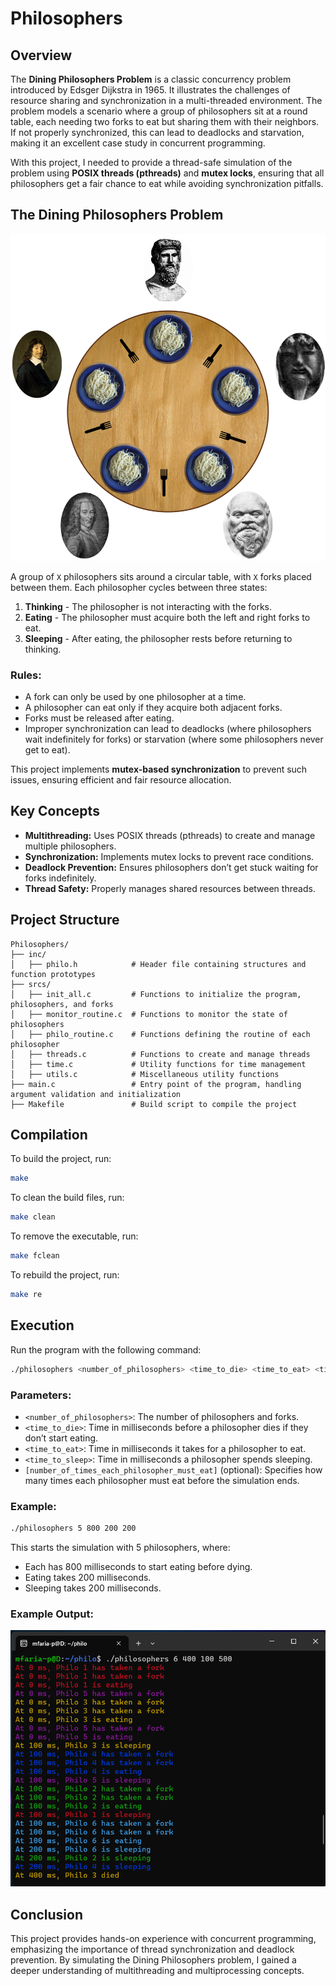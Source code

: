 # Philosophers

## Overview

The **Dining Philosophers Problem** is a classic concurrency problem introduced by Edsger Dijkstra in 1965. It illustrates the challenges of resource sharing and synchronization in a multi-threaded environment. The problem models a scenario where a group of philosophers sit at a round table, each needing two forks to eat but sharing them with their neighbors. If not properly synchronized, this can lead to deadlocks and starvation, making it an excellent case study in concurrent programming.

With this project, I needed to provide a thread-safe simulation of the problem using **POSIX threads (pthreads)** and **mutex locks**, ensuring that all philosophers get a fair chance to eat while avoiding synchronization pitfalls.

## The Dining Philosophers Problem

![Dining Philosophers](An_illustration_of_the_dining_philosophers_problem.png)

A group of `X` philosophers sits around a circular table, with `X` forks placed between them. Each philosopher cycles between three states:

1. **Thinking** - The philosopher is not interacting with the forks.
2. **Eating** - The philosopher must acquire both the left and right forks to eat.
3. **Sleeping** - After eating, the philosopher rests before returning to thinking.

### Rules:

- A fork can only be used by one philosopher at a time.
- A philosopher can eat only if they acquire both adjacent forks.
- Forks must be released after eating.
- Improper synchronization can lead to deadlocks (where philosophers wait indefinitely for forks) or starvation (where some philosophers never get to eat).

This project implements **mutex-based synchronization** to prevent such issues, ensuring efficient and fair resource allocation.

## Key Concepts

- **Multithreading:** Uses POSIX threads (pthreads) to create and manage multiple philosophers.
- **Synchronization:** Implements mutex locks to prevent race conditions.
- **Deadlock Prevention:** Ensures philosophers don’t get stuck waiting for forks indefinitely.
- **Thread Safety:** Properly manages shared resources between threads.

## Project Structure

```
Philosophers/
├── inc/
│   ├── philo.h            # Header file containing structures and function prototypes
├── srcs/
│   ├── init_all.c         # Functions to initialize the program, philosophers, and forks
│   ├── monitor_routine.c  # Functions to monitor the state of philosophers
│   ├── philo_routine.c    # Functions defining the routine of each philosopher
│   ├── threads.c          # Functions to create and manage threads
│   ├── time.c             # Utility functions for time management
│   ├── utils.c            # Miscellaneous utility functions
├── main.c                 # Entry point of the program, handling argument validation and initialization
├── Makefile               # Build script to compile the project
```

## Compilation

To build the project, run:

```sh
make
```

To clean the build files, run:

```sh
make clean
```

To remove the executable, run:

```sh
make fclean
```

To rebuild the project, run:

```sh
make re
```

## Execution

Run the program with the following command:

```sh
./philosophers <number_of_philosophers> <time_to_die> <time_to_eat> <time_to_sleep> [number_of_times_each_philosopher_must_eat]
```

### Parameters:

- `<number_of_philosophers>`: The number of philosophers and forks.
- `<time_to_die>`: Time in milliseconds before a philosopher dies if they don’t start eating.
- `<time_to_eat>`: Time in milliseconds it takes for a philosopher to eat.
- `<time_to_sleep>`: Time in milliseconds a philosopher spends sleeping.
- `[number_of_times_each_philosopher_must_eat]` (optional): Specifies how many times each philosopher must eat before the simulation ends.

### Example:

```sh
./philosophers 5 800 200 200
```

This starts the simulation with 5 philosophers, where:

- Each has 800 milliseconds to start eating before dying.
- Eating takes 200 milliseconds.
- Sleeping takes 200 milliseconds.

### Example Output:
<p align="center">
  <img src="philo.png" alt="Sample Output">
</p>

## Conclusion

This project provides hands-on experience with concurrent programming, emphasizing the importance of thread synchronization and deadlock prevention. By simulating the Dining Philosophers problem, I gained a deeper understanding of multithreading and multiprocessing concepts.


